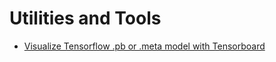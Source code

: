 # Utilities and Tools
* [Visualize Tensorflow .pb or .meta model with Tensorboard](./vis_pb_tensorboard.py)

